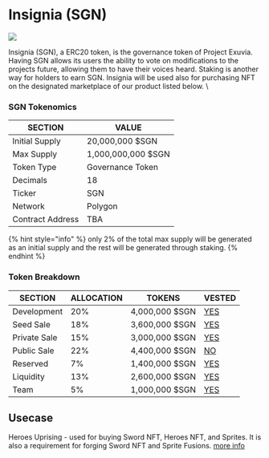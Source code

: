 # Insignia (SGN)

![](../.gitbook/assets/273924197\_241463344753943\_7662091046184021214\_n.png)



Insignia (SGN), a ERC20 token, is the governance token of Project Exuvia. Having SGN allows its users the ability to vote on modifications to the projects future, allowing them to have their voices heard. Staking is another way for holders to earn SGN. Insignia will be used also for purchasing NFT on the designated marketplace of our product listed below. \


### SGN Tokenomics

| SECTION          | VALUE              |
| ---------------- | ------------------ |
| Initial Supply   | 20,000,000 $SGN    |
| Max Supply       | 1,000,000,000 $SGN |
| Token Type       | Governance Token   |
| Decimals         | 18                 |
| Ticker           | SGN                |
| Network          | Polygon            |
| Contract Address | TBA                |

{% hint style="info" %}
only 2% of the total max supply will be generated as an initial supply and the rest will be generated through staking.
{% endhint %}

### Token Breakdown

| SECTION      | ALLOCATION | TOKENS         | VESTED                                                                                      |
| ------------ | ---------- | -------------- | ------------------------------------------------------------------------------------------- |
| Development  | 20%        | 4,000,000 $SGN | ​[YES](https://docs.heroesuprising.com/tokens-and-funds-information/token-release-schedule) |
| Seed Sale    | 18%        | 3,600,000 $SGN | [YES](https://docs.heroesuprising.com/tokens-and-funds-information/token-release-schedule)  |
| Private Sale | 15%        | 3,000,000 $SGN | ​[YES](https://docs.heroesuprising.com/tokens-and-funds-information/token-release-schedule) |
| Public Sale  | 22%        | 4,400,000 $SGN | ​[NO](https://docs.heroesuprising.com/tokens-and-funds-information/token-release-schedule)  |
| Reserved     | 7%         | 1,400,000 $SGN | ​[YES](https://docs.heroesuprising.com/tokens-and-funds-information/token-release-schedule) |
| Liquidity    | 13%        | 2,600,000 $SGN | ​[YES](https://docs.heroesuprising.com/tokens-and-funds-information/token-release-schedule) |
| Team         | 5%         | 1,000,000 $SGN | ​[YES](https://docs.heroesuprising.com/tokens-and-funds-information/token-release-schedule) |

## Usecase

Heroes Uprising - used for buying Sword NFT, Heroes NFT, and Sprites. It is also a requirement for forging Sword NFT and Sprite Fusions. [more info](https://docs.heroesuprising.com/tokens-and-funds-information/tokenomics/insignia-sgn)
